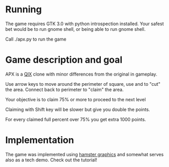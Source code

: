 Running
=======

The game requires GTK 3.0 with python introspection installed.
Your safest bet would be to run gnome shell, or being able to
run gnome shell.

Call ./apx.py to run the game


Game description and goal
==========================

APX is a [QIX](http://en.wikipedia.org/wiki/Qix) clone with minor differences from the original in gameplay.

Use arrow keys to move around the perimeter of square, use <Space> and <Shift> 
to "cut" the area. Connect back to perimeter to "claim" the area.

Your objective is to claim 75% or more to proceed to the next level

Claiming with Shift key will be slower but give you double the points.

For every claimed full percent over 75% you get extra 1000 points.


Implementation
==============

The game was implemented using 
[hamster graphics](https://github.com/projecthamster/experiments)
and somewhat serves also as a tech demo. Check out the tutorial!
